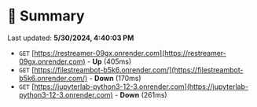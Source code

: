 # 📖 Summary
Last updated: **5/30/2024, 4:40:03 PM**

- `GET` [https://restreamer-09gx.onrender.com](https://restreamer-09gx.onrender.com) - **Up** (405ms)
- `GET` [https://filestreambot-b5k6.onrender.com/](https://filestreambot-b5k6.onrender.com/) - **Down** (170ms)
- `GET` [https://jupyterlab-python3-12-3.onrender.com](https://jupyterlab-python3-12-3.onrender.com) - **Down** (261ms)
